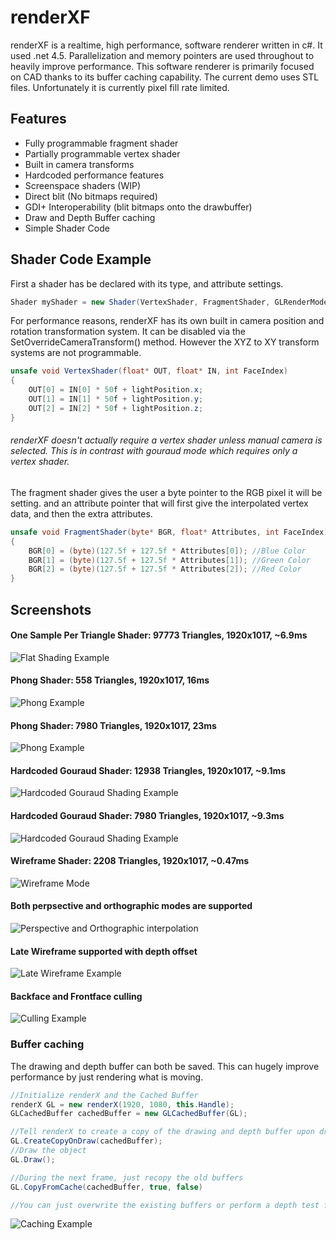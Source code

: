 # renderXF
renderXF is a realtime, high performance, software renderer written in c#. It used .net 4.5. Parallelization and memory pointers are used throughout to heavily improve performance. This software renderer is primarily focused on CAD thanks to its buffer caching capability. The current demo uses STL files. Unfortunately it is currently pixel fill rate limited. <br/>

## Features
- Fully programmable fragment shader
- Partially programmable vertex shader
- Built in camera transforms
- Hardcoded performance features
- Screenspace shaders (WIP)
- Direct blit (No bitmaps required)
- GDI+ Interoperability (blit bitmaps onto the drawbuffer)
- Draw and Depth Buffer caching
- Simple Shader Code


## Shader Code Example
First a shader has be declared with its type, and attribute settings.
```c#
Shader myShader = new Shader(VertexShader, FragmentShader, GLRenderMode.Line, GLExtraAttributeData.None);

```
For performance reasons, renderXF has its own built in camera position and rotation transformation system. It can be disabled via the SetOverrideCameraTransform() method. However the XYZ to XY transform systems are not programmable.

```c#
unsafe void VertexShader(float* OUT, float* IN, int FaceIndex)
{
    OUT[0] = IN[0] * 50f + lightPosition.x;
    OUT[1] = IN[1] * 50f + lightPosition.y;
    OUT[2] = IN[2] * 50f + lightPosition.z;
}
```
###### renderXF doesn't actually require a vertex shader unless manual camera is selected. This is in contrast with gouraud mode which requires only a vertex shader.

The fragment shader gives the user a byte pointer to the RGB pixel it will be setting. and an attribute pointer that will first give the interpolated vertex data, and then the extra attributes.
```c#
unsafe void FragmentShader(byte* BGR, float* Attributes, int FaceIndex)
{
    BGR[0] = (byte)(127.5f + 127.5f * Attributes[0]); //Blue Color
    BGR[1] = (byte)(127.5f + 127.5f * Attributes[1]); //Green Color
    BGR[2] = (byte)(127.5f + 127.5f * Attributes[2]); //Red Color
}
```

## Screenshots
#### One Sample Per Triangle Shader: 97773 Triangles, 1920x1017, ~6.9ms
![Flat Shading Example](https://i.imgur.com/XeEbYci.png)

#### Phong Shader: 558 Triangles, 1920x1017, 16ms
![Phong Example](https://i.imgur.com/QPBYM0s.png)

#### Phong Shader: 7980 Triangles, 1920x1017, 23ms
![Phong Example](https://i.imgur.com/4YiKSkv.png)

#### Hardcoded Gouraud Shader: 12938 Triangles, 1920x1017, ~9.1ms
![Hardcoded Gouraud Shading Example](https://i.imgur.com/8g3ieII.png) 

#### Hardcoded Gouraud Shader: 7980 Triangles, 1920x1017, ~9.3ms
![Hardcoded Gouraud Shading Example](https://i.imgur.com/2nbCUOs.png)

#### Wireframe Shader: 2208 Triangles, 1920x1017, ~0.47ms
![Wireframe Mode](https://i.imgur.com/QB98IEo.png) 

#### Both perpsective and orthographic modes are supported
![Perspective and Orthographic interpolation](https://i.imgur.com/4SR1Qtx.gif)

#### Late Wireframe supported with depth offset
![Late Wireframe Example](https://i.imgur.com/5t9iNZn.png)

#### Backface and Frontface culling
![Culling Example](https://i.imgur.com/I6QNBsm.png)

### Buffer caching
The drawing and depth buffer can both be saved. This can hugely improve performance by just rendering what is moving.
```c#
//Initialize renderX and the Cached Buffer
renderX GL = new renderX(1920, 1080, this.Handle);
GLCachedBuffer cachedBuffer = new GLCachedBuffer(GL);

//Tell renderX to create a copy of the drawing and depth buffer upon draw
GL.CreateCopyOnDraw(cachedBuffer);
//Draw the object
GL.Draw();

//During the next frame, just recopy the old buffers
GL.CopyFromCache(cachedBuffer, true, false)

//You can just overwrite the existing buffers or perform a depth test for each pixel.
```

![Caching Example](https://i.imgur.com/2y0COTs.png)
